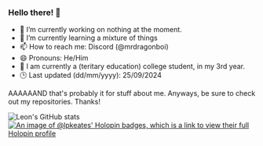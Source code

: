 ### Hello there! 👋

- 🔭 I’m currently working on nothing at the moment.
- 🌱 I’m currently learning a mixture of things
- 📫 How to reach me: Discord (@mrdragonboi)
- 😄 Pronouns: He/Him
- 🏫 I am currently a (teritary education) college student, in my 3rd year.
- 🕒 Last updated (dd/mm/yyyy): 25/09/2024

AAAAAAND that's probably it for stuff about me. Anyways, be sure to check out my repositories. Thanks!

![Leon's GitHub stats](https://github-readme-stats.vercel.app/api?username=lpkeates&show_icons=true&theme=radical)
[![An image of @lpkeates' Holopin badges, which is a link to view their full Holopin profile](https://holopin.me/lpkeates)](https://holopin.io/@lpkeates)
